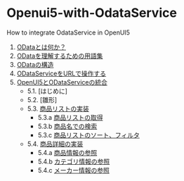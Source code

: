 Openui5-with-OdataService
=========================

How to integrate OdataService in OpenUI5

1. [ODataとは何か？](#whatisOdata)
1. [ODataを理解するための用語集](#vocabularies)
1. [ODataの構造](#basic)
1. [ODataServiceをURLで操作する](#manipulating)
1. [OpenUI5とODataServiceの統合](#openui5withodata)
	- 5.1. [はじめに]  
	- 5.2. [雛形]  
	- 5.3. [商品リストの実装](#productlist_impl)  
		* 5.3.a [商品リストの取得](#productlist)  
		* 5.3.b [商品名での検索](#search)  
		* 5.3.c [商品リストのソート、フィルタ](#sortandfilter)  
	- 5.4. [商品詳細の実装](#product_impl)  
		* 5.4.a [商品情報の参照](#product)  
		* 5.4.b [カテゴリ情報の参照](#category)  
		* 5.4.c [メーカー情報の参照](#supplier)  
